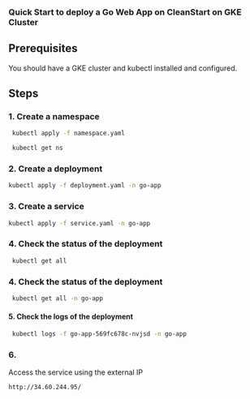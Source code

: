 ### Quick Start to deploy a Go Web App on CleanStart on GKE Cluster

## Prerequisites

You should have a GKE cluster and kubectl installed and configured.

## Steps

### 1. Create a namespace

```bash
 kubectl apply -f namespace.yaml
```

```bash
 kubectl get ns
 ```

### 2. Create a deployment

```bash
kubectl apply -f deployment.yaml -n go-app
```

### 3. Create a service
```bash
kubectl apply -f service.yaml -n go-app
```

### 4. Check the status of the deployment

```bash
 kubectl get all
```

### 4. Check the status of the deployment

```bash
 kubectl get all -n go-app
```

#### 5. Check the logs of the deployment
```bash
 kubectl logs -f go-app-569fc678c-nvjsd -n go-app
 ```

 ### 6.
 Access the service using the external IP
 ```bash
 http://34.60.244.95/
 ```
